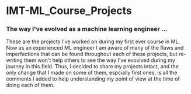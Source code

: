# IMT-ML_Course_Projects
### The way I've evolved as a machine learning engineer ... 
These are the projects I've worked on during my first ever course in ML. Now as an experienced ML engineer I am aware of many of the flaws and imperfections that can be found throughout each of these projects, but re-writing them won't help others to see the way I've evovlved during my journey in this field. Thus, I decided to share my projects intact, and the only change that I made on some of them, espcially first ones, is all the comments I added to help understanding my point of view at the time of doing each of them.
